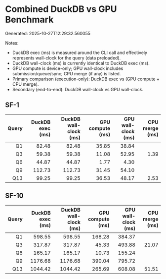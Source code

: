 # Combined DuckDB vs GPU Benchmark

Generated: 2025-10-27T12:29:32.560055

Notes:
- DuckDB exec (ms) is measured around the CLI call and effectively represents wall-clock for the query (data preloaded).
- DuckDB wall-clock (ms) is currently identical to DuckDB exec (ms).
- GPU compute is device-only; GPU wall-clock includes submission/queue/sync; CPU merge (if any) is listed.
- Primary comparison (execution-only): DuckDB exec vs (GPU compute + CPU merge).
- Secondary (end-to-end): DuckDB wall-clock vs GPU wall-clock.

## SF-1

| Query | DuckDB exec (ms) | DuckDB wall-clock (ms) | GPU compute (ms) | GPU wall-clock (ms) | CPU merge (ms) |
|------:|------------------:|----------------------:|------------------:|--------------------:|---------------:|
| Q1 | 82.48 | 82.48 | 35.85 | 38.84 |  |
| Q3 | 59.38 | 59.38 | 11.08 | 52.95 | 1.39 |
| Q6 | 44.87 | 44.87 | 1.77 | 4.30 |  |
| Q9 | 112.73 | 112.73 | 31.45 | 54.10 |  |
| Q13 | 99.25 | 99.25 | 36.53 | 48.17 | 2.53 |

## SF-10

| Query | DuckDB exec (ms) | DuckDB wall-clock (ms) | GPU compute (ms) | GPU wall-clock (ms) | CPU merge (ms) |
|------:|------------------:|----------------------:|------------------:|--------------------:|---------------:|
| Q1 | 598.55 | 598.55 | 168.28 | 384.37 |  |
| Q3 | 317.87 | 317.87 | 45.33 | 493.88 | 21.07 |
| Q6 | 165.17 | 165.17 | 10.73 | 155.24 |  |
| Q9 | 1176.68 | 1176.68 | 390.04 | 795.72 |  |
| Q13 | 1044.42 | 1044.42 | 265.69 | 608.08 | 51.51 |

